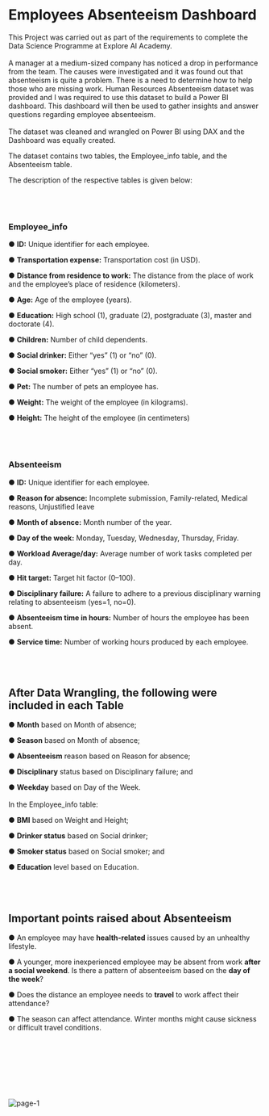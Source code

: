 # Employees Absenteeism Dashboard

This Project was carried out as part of the requirements to complete the Data Science Programme at Explore AI Academy.
<br>
<br>
A manager at a medium-sized company has noticed a drop in performance from the  team. 
The causes were investigated and it was found out that absenteeism is quite a problem. There is a need to determine how to 
help those who are missing work. 
Human Resources Absenteeism dataset was provided and I was required to use this 
dataset to build a Power BI dashboard. This dashboard will then be used to gather insights and
answer questions regarding employee absenteeism.
<br>
<br>
The dataset was cleaned and wrangled on Power BI using DAX and the Dashboard was equally created.

The dataset contains two tables, the Employee_info table, and the Absenteeism table.

The description of the respective tables is given below:
<br>
<br>
<br>
<br>
### Employee_info

● **ID:** Unique identifier for each employee.

● **Transportation expense:** Transportation cost (in USD). 

● **Distance from residence to work:** The distance from the place of work and the employee’s place of residence (kilometers).

● **Age:** Age of the employee (years).

● **Education:** High school (1), graduate (2), postgraduate (3), master and doctorate (4).

● **Children:** Number of child dependents.

● **Social drinker:** Either “yes” (1) or “no” (0).

● **Social smoker:** Either “yes” (1) or “no” (0).

● **Pet:** The number of pets an employee has.

● **Weight:** The weight of the employee (in kilograms).

● **Height:** The height of the employee (in centimeters)
<br>
<br>
<br>
<br>
### Absenteeism
● **ID:** Unique identifier for each employee.

● **Reason for absence:** Incomplete submission, Family-related, Medical reasons, Unjustified leave 

● **Month of absence:** Month number of the year.

● **Day of the week:** Monday, Tuesday, Wednesday, Thursday, Friday.

● **Workload Average/day:** Average number of work tasks completed per day.

● **Hit target:** Target hit factor (0–100).

● **Disciplinary failure:** A failure to adhere to a previous disciplinary warning relating 
to absenteeism (yes=1, no=0).

● **Absenteeism time in hours:** Number of hours the employee has been absent.

● **Service time:** Number of working hours produced by each employee.
<br>
<br>
<br>
<br>
## After Data Wrangling, the following were included in each Table

● **Month** based on Month of absence;

● **Season** based on Month of absence;

● **Absenteeism** reason based on Reason for absence;

● **Disciplinary** status based on Disciplinary failure; and

● **Weekday** based on Day of the Week.
<br>
<br>
In the Employee_info table:

● **BMI** based on Weight and Height;

● **Drinker status** based on Social drinker;

● **Smoker status** based on Social smoker; and

● **Education** level based on Education.
<br>
<br>
<br>
<br>
## Important points raised about Absenteeism

● An employee may have **health-related** issues caused by an unhealthy lifestyle. 

● A younger, more inexperienced employee may be absent from work **after a social weekend**. Is there a pattern of absenteeism based on the **day of the week**?

● Does the distance an employee needs to **travel** to work affect their attendance?

● The season can affect attendance. Winter months might cause sickness or difficult travel conditions.
<br>
<br>
<br>
<br>
<br>
<br>
<br>
<br>

![page-1](https://github.com/YinkaOlusola/employees_absenteeism_dashboard/assets/52519547/ecf3d394-4b8a-4c04-922a-c8a8aa3c185f)
